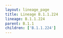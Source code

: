 ```yaml
---
layout: lineage_page
title: Lineage B.1.1.224
lineage: B.1.1.224
parent: B.1.1
children: ['B.1.1.224']
---
```

